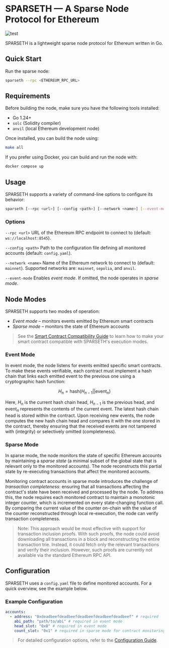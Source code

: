# SPARSETH — A Sparse Node Protocol for Ethereum

![test](https://github.com/pslowak/sparseth/actions/workflows/go-test.yml/badge.svg)

SPARSETH is a lightweight sparse node protocol for Ethereum written in Go.

## Quick Start

Run the sparse node:

```bash
sparseth --rpc <ETHEREUM_RPC_URL>
```

## Requirements

Before building the node, make sure you have the following tools installed:
- Go 1.24+
- `solc` (Solidity compiler)
- `anvil` (local Ethereum development node)

Once installed, you can build the node using:

```bash
make all
```

If you prefer using Docker, you can build and run the node with:

```bash
docker compose up
```

## Usage

SPARSETH supports a variety of command-line options to configure its behavior:

```bash
sparseth [--rpc <url>] [--config <path>] [--network <name>] [--event-mode]
```

### Options

`--rpc <url>` URL of the Ethereum RPC endpoint to connect to (default: `ws://localhost:8545`).

`--config <path>` Path to the configuration file defining all monitored accounts (default: `config.yaml`).

`--network <name>` Name of the Ethereum network to connect to (default: `mainnet`). Supported networks are: `mainnet`,
`sepolia`, and `anvil`.

`--event-mode` Enables _event mode_. If omitted, the node operates in _sparse mode_.


## Node Modes

SPARSETH supports two modes of operation:
- _Event mode_ – monitors events emitted by Ethereum smart contracts
- _Sparse mode_ – monitors the state of Ethereum accounts

> See the [Smart Contract Compatibility Guide](https://github.com/pslowak/sparseth/wiki/Smart-Contract-Compatibility-Guide)
to learn how to make your smart contract compatible with SPARSETH's execution modes.
 
### Event Mode

In event mode, the node listens for events emitted specific smart contracts. To make these events verifiable, each
contract must implement a hash chain that links each emitted event to the previous one using a cryptographic hash 
function:

$$H_n = \mathrm{hash}(H_{n-1}||\mathrm{event}_n)$$

Here, $H_n$ is the current hash chain head, $H_{n-1}$ is the previous head, and $\mathrm{event}_n$ represents the 
contents of the current event. The latest hash chain head is stored within the contract. Upon receiving new events, the
node computes the new hash chain head and compares it with the one stored in the contract, thereby ensuring that the
received events are not tampered with (integrity) or selectively omitted (completeness).

### Sparse Mode

In sparse mode, the node monitors the state of specific Ethereum accounts by maintaining a _sparse state_ (a minimal
subset of the global state that is relevant only to the monitored accounts). The node reconstructs this partial state by 
re-executing transactions that affect the monitored accounts. 

Monitoring contract accounts in sparse mode introduces the challenge of _transaction completeness_: ensuring that all
transactions affecting the contract's state have been received and processed by the node. To address this, the node 
requires each monitored contract to maintain a monotonic integer counter, which is incremented on every state-changing 
function call. By comparing the current value of the counter on-chain with the value of the counter reconstructed 
through local re-execution, the node can verify transaction completeness.

> Note: This approach would be most effective with support for transaction inclusion proofs. With such proofs, the node
could avoid downloading all transactions in a block and reconstructing the entire transaction trie. Instead, it could
fetch only the relevant transactions and verify their inclusion. However, such proofs are currently not available via 
the standard Ethereum RPC API.

## Configuration

SPARSETH uses a `config.yaml` file to define monitored accounts. For a quick overview, see the example below.

### Example Configuration

```yaml
accounts:
  - address: "0xdeadbeefdeadbeefdeadbeefdeadbeefdeadbeef" # required
    abi_path: "path/to/abi" # required in event mode
    head_slot: "0x0" # required in event mode
    count_slot: "0x1" # required in sparse mode for contract monitoring
```

> For detailed configuration options, refer to the [Configuration Guide](https://github.com/pslowak/sparseth/wiki/Configuration-Guide).
